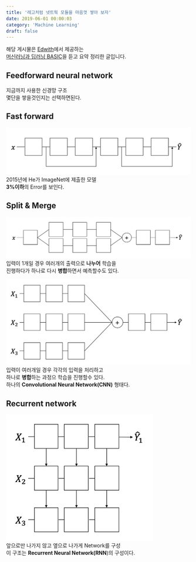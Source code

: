 ```yaml
---
title: '레고처럼 넷트웍 모듈을 마음껏 쌓아 보자'
date: 2019-06-01 00:00:03
category: 'Machine Learning'
draft: false
---
```


해당 게시물은 [Edwith](https://www.edwith.org)에서 제공하는<br/>
[머신러닝과 딥러닝 BASIC](https://www.edwith.org/others26/joinLectures/9829)을 듣고 요약 정리한 글입니다.

## Feedforward neural network

지금까지 사용한 신경망 구조<br/>
몇단을 쌓을것인지는 선택하면된다.

## Fast forward

<img src="/assets/2019-06-01/5.png" width="700" height="auto" alt="아직 안만듬"><br/>
2015년에 He가 ImageNet에 제출한 모델<br/>
**3%이하**의 Error를 보인다.

## Split & Merge

<img src="/assets/2019-06-01/6.png" width="700" height="auto" alt="아직 안만듬"><br/>
입력이 1개일 경우 여러개의 출력으로 **나누어** 학습을<br/>
진행하다가 하나로 다시 **병합**하면서 예측할수도 있다.<br/>

<img src="/assets/2019-06-01/7.png" width="600" height="auto" alt="아직 안만듬"><br/>
입력이 여러개일 경우 각각의 입력을 처리하고<br/>
하나로 **병합**하는 과정으 학습을 진행할수 있다.<br/>
하나의 **Convolutional Neural Network(CNN)** 형태다.

## Recurrent network

<img src="/assets/2019-06-01/8.png" width="400" height="auto" alt="아직 안만듬"><br/>
앞으로만 나가지 않고 옆으로 나가게 Network를 구성<br/>
이 구조는 **Recurrent Neural Network(RNN**)의 구성이다.
